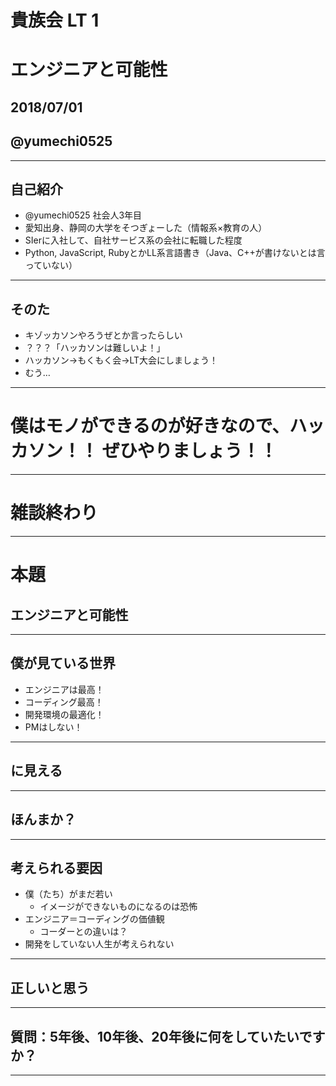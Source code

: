 # 貴族会 LT 1
# エンジニアと可能性 
## 2018/07/01
## @yumechi0525

---

## 自己紹介

- @yumechi0525 社会人3年目
- 愛知出身、静岡の大学をそつぎょーした（情報系×教育の人）
- SIerに入社して、自社サービス系の会社に転職した程度
- Python, JavaScript, RubyとかLL系言語書き（Java、C++が書けないとは言っていない）

---

## そのた

- キゾッカソンやろうぜとか言ったらしい
- ？？？「ハッカソンは難しいよ！」
- ハッカソン→もくもく会→LT大会にしましょう！
- むう…

---

# 僕はモノができるのが好きなので、ハッカソン！！ ぜひやりましょう！！

---

# 雑談終わり

---

# 本題
## エンジニアと可能性

---

## 僕が見ている世界

- エンジニアは最高！
- コーディング最高！
- 開発環境の最適化！
- PMはしない！

---

## に見える

---

## ほんまか？

---

## 考えられる要因

- 僕（たち）がまだ若い
    - イメージができないものになるのは恐怖
- エンジニア＝コーディングの価値観
    - コーダーとの違いは？
- 開発をしていない人生が考えられない

---

## 正しいと思う

---

## 質問：5年後、10年後、20年後に何をしていたいですか？

---

#
 




